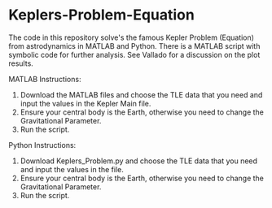 # Keplers-Problem-Equation

The code in this repository solve's the famous Kepler Problem (Equation) from astrodynamics in MATLAB and Python. 
There is a MATLAB script with symbolic code for further analysis. See Vallado for a discussion on the plot results.

MATLAB Instructions:
1) Download the MATLAB files and choose the TLE data that you need and input the values in the Kepler Main file.
2) Ensure your central body is the Earth, otherwise you need to change the Gravitational Parameter.
3) Run the script.

Python Instructions:
1) Download Keplers_Problem.py and choose the TLE data that you need and input the values in the file.
2) Ensure your central body is the Earth, otherwise you need to change the Gravitational Parameter.
3) Run the script.
